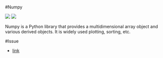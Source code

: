 #Numpy

[![](https://img.shields.io/badge/Dash-repo-blue)](https://github.com/numpy/numpy)
[![](https://img.shields.io/badge/Dash-document-lightblue)](https://numpy.org/doc/)

Numpy is a Python library that provides a multidimensional array object and various derived objects. It is widely used plotting, sorting, etc.

#Issue

- [link](https://github.com/numpy/numpy/issues/23083)
